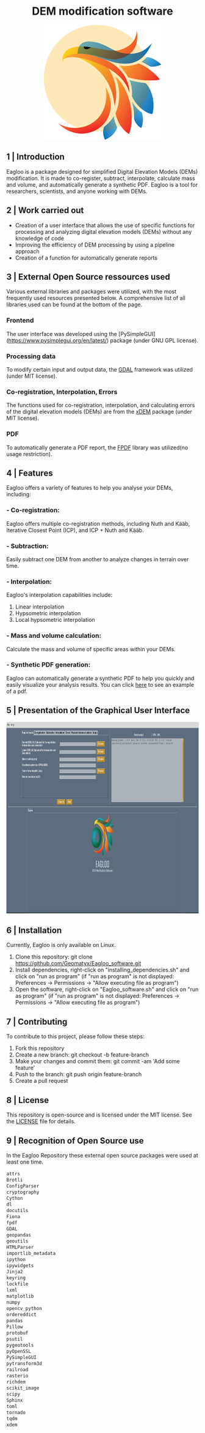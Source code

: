 <head>
  <link rel="stylesheet" type="text/css" href="/styles_readme.css">
</head>

<h1 align="center">DEM modification software</h1>

<p align="center">
<img src="/Eagloo_frontend_functions/eagloo_logo.png" height="300px" style="text-align:center;">
</p>

## 1 | Introduction
Eagloo is a package designed for simplified Digital Elevation Models (DEMs) modification. It is made to co-register, subtract, interpolate, calculate mass and volume, and automatically generate a synthetic PDF. Eagloo is a tool for researchers, scientists, and anyone working with DEMs.

## 2 | Work carried out 
- Creation of a user interface that allows the use of specific functions for processing and analyzing digital elevation models (DEMs) without any knowledge of code
- Improving the efficiency of DEM processing by using a pipeline approach
- Creation of a function for automatically generate reports

## 3 | External Open Source ressources used
Various external libraries and packages were utilized, with the most frequently used resources presented below. A comprehensive list of all libraries used can be found at the bottom of the page.

### Frontend
The user interface was developed using the [PySimpleGUI] (https://www.pysimplegui.org/en/latest/) package (under GNU GPL license).

### Processing data
To modify certain input and output data, the [GDAL](https://github.com/OSGeo/gdal) framework was utilized (under MIT license).

### Co-registration, Interpolation, Errors
The functions used for co-registration, interpolation, and calculating errors of the digital elevation models (DEMs) are from the [xDEM](https://github.com/GlacioHack/xdem) package (under MIT license).

### PDF 
To automatically generate a PDF report, the [FPDF](http://www.fpdf.org/) library was utilized(no usage restriction). 

## 4 | Features
Eagloo offers a variety of features to help you analyse your DEMs, including:

### - Co-registration: 
Eagloo offers multiple co-registration methods, including Nuth and Kääb, Iterative Closest Point (ICP), and ICP + Nuth and Kääb.

### - Subtraction: 
Easily subtract one DEM from another to analyze changes in terrain over time.

### - Interpolation: 
Eagloo's interpolation capabilities include:
  1. Linear interpolation
  2. Hypsometric interpolation
  3. Local hypsometric interpolation

### - Mass and volume calculation: 
Calculate the mass and volume of specific areas within your DEMs.

### - Synthetic PDF generation: 
Eagloo can automatically generate a synthetic PDF to help you quickly and easily visualize your analysis results.
You can click [here](/Eagloo_frontend_functions/github_assets/example_report_2013_2017_nuth_kaab.pdf) to see an example of a pdf.

## 5 | Presentation of the Graphical User Interface
<p align="center">
<img src="/Eagloo_frontend_functions/github_assets/eagloo_frontend.jpg" height="500px" style="text-align:center;">
</p>

## 6 | Installation
Currently, Eagloo is only available on Linux.
  1. Clone this repository: git clone https://github.com/Geomatyx/Eagloo_software.git
  2. Install dependencies, right-click on "installing_dependencies.sh" and click on "run as program" (if "run as program" is not displayed: Preferences -> Permissions -> "Allow executing file as program")
  3. Open the software, right-click on "Eagloo_software.sh" and click on "run as program" (if "run as program" is not displayed: Preferences -> Permissions -> "Allow executing file as program")

## 7 | Contributing
To contribute to this project, please follow these steps:

  1. Fork this repository
  2. Create a new branch: git checkout -b feature-branch
  3. Make your changes and commit them: git commit -am 'Add some feature'
  4. Push to the branch: git push origin feature-branch
  5. Create a pull request 

## 8 | License
This repository is open-source and is licensed under the MIT license. See the [LICENSE](/LICENSE) file for details.

## 9 | Recognition of Open Source use

In the Eagloo Repository these external open source packages were used at least one time. 

    attrs
    Brotli
    ConfigParser
    cryptography
    Cython
    dl
    docutils
    Fiona
    fpdf
    GDAL
    geopandas
    geoutils
    HTMLParser
    importlib_metadata
    ipython
    ipywidgets
    Jinja2
    keyring
    lockfile
    lxml
    matplotlib
    numpy
    opencv_python
    ordereddict
    pandas
    Pillow
    protobuf
    psutil
    pygeotools
    pyOpenSSL
    PySimpleGUI
    pytransform3d
    railroad
    rasterio
    richdem
    scikit_image
    scipy
    Sphinx
    toml
    tornado
    tqdm
    xdem








